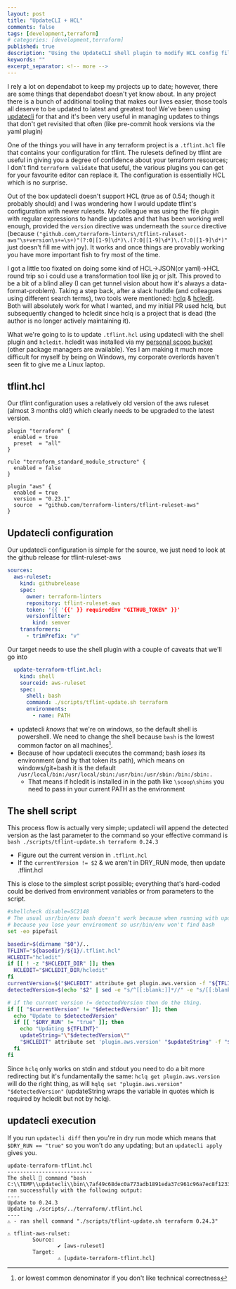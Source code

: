 ```yaml
---
layout: post
title: "UpdateCLI + HCL"
comments: false
tags: [development,terraform]
# categories: [development,terraform]
published: true
description: "Using the UpdateCLI shell plugin to modify HCL config files"
keywords: ""
excerpt_separator: <!-- more -->
---
```


I rely a lot on dependabot to keep my projects up to date; however, there are some things that dependabot doesn't yet know about. In any project there is a bunch of additional tooling that makes our lives easier, those tools all deserve to be updated to latest and greatest too! We've been using [updatecli](https://updatecli.io) for that and it's been very useful in managing updates to things that don't get revisited that often (like pre-commit hook versions via the yaml plugin)

<!-- more -->

One of the things you will have in any terraform project is a `.tflint.hcl` file that contains your configuration for tflint. The rulesets defined by tflint are useful in giving you a degree of confidence about your terraform resources; I don't find `terraform validate` that useful, the various plugins you can get for your favourite editor can replace it. The configuration is essentially HCL which is no surprise.

Out of the box updatecli doesn't support HCL (true as of 0.54; though it probably should) and I was wondering how I would update tflint's configuration with newer rulesets. My colleague was using the file plugin with regular expressions to handle updates and that has been working well enough, provided the `version` directive was underneath the `source` directive (because `("github.com\/terraform-linters\/tflint-ruleset-aws"\s+version\s+=\s+)"(?:0|[1-9]\d*)\.(?:0|[1-9]\d*)\.(?:0|[1-9]\d*)"` just doesn't fill me with joy). It works and once things are provably working you have more important fish to fry most of the time.

I got a little too fixated on doing some kind of HCL->JSON(or yaml)->HCL round trip so i could use a transformation tool like jq or jslt. This proved to be a bit of a blind alley (I can get tunnel vision about how it's always a data-format-problem). Taking a step back, after a slack huddle (and colleagues using different search terms), two tools were mentioned: [hclq](https://hclq.sh) & [hcledit](https://github.com/minamijoyo/hcledit). Both will absolutely work for what I wanted, and my initial PR used hclq, but subsequently changed to hcledit since hclq is a project that is dead (the author is no longer actively maintaining it).

What we're going to is to update `.tflint.hcl` using updatecli with the shell plugin and `hcledit`. hcledit was installed via my [personal scoop bucket](https://github.com/quotidian-ennui/personal-scoop-bucket) (other package managers are available). Yes I am making it much more difficult for myself by being on Windows, my corporate overlords haven't seen fit to give me a Linux laptop.

## tflint.hcl

Our tflint configuration uses a relatively old version of the aws ruleset (almost 3 months old!) which clearly needs to be upgraded to the latest version.

```
plugin "terraform" {
  enabled = true
  preset  = "all"
}

rule "terraform_standard_module_structure" {
  enabled = false
}

plugin "aws" {
  enabled = true
  version = "0.23.1"
  source  = "github.com/terraform-linters/tflint-ruleset-aws"
}
```

## Updatecli configuration

Our updatecli configuration is simple for the source, we just need to look at the github release for tflint-ruleset-aws

<!-- using {{ '{{' }} because of LIQUID TEMPLATING -->
```yaml
sources:
  aws-ruleset:
    kind: githubrelease
    spec:
      owner: terraform-linters
      repository: tflint-ruleset-aws
      token: '{{ '{{' }} requiredEnv "GITHUB_TOKEN" }}'
      versionfilter:
        kind: semver
    transformers:
      - trimPrefix: "v"
```

Our target needs to use the shell plugin with a couple of caveats that we'll go into

```yaml
  update-terraform-tflint.hcl:
    kind: shell
    sourceid: aws-ruleset
    spec:
      shell: bash
      command: ./scripts/tflint-update.sh terraform
      environments:
        - name: PATH

```

- updatecli _knows_ that we're on windows, so the default shell is powershell. We need to change the shell because `bash` is the lowest common factor on all machines[^1].
- Because of how updatecli executes the command; bash _loses_ its environment (and by that token its path), which means on windows/git+bash it is the default `/usr/local/bin:/usr/local/sbin:/usr/bin:/usr/sbin:/bin:/sbin:.`
    - That means if hcledit is installed in in the path like `\scoop\shims` you need to pass in your current PATH as the environment

## The shell script

This process flow is actually very simple; updatecli will append the detected version as the last parameter to the command so your effective command is `bash ./scripts/tflint-update.sh terraform 0.24.3`

- Figure out the current version in `.tflint.hcl`
- If the `currentVersion != $2` & we aren't in DRY_RUN mode, then update .tflint.hcl

This is close to the simplest script possible; everything that's hard-coded could be derived from environment variables or from parameters to the script.

```bash
#shellcheck disable=SC2148
# The usual usr/bin/env bash doesn't work because when running with updatecli windows
# because you lose your environment so usr/bin/env won't find bash
set -eo pipefail

basedir=$(dirname "$0")/..
TFLINT="${basedir}/${1}/.tflint.hcl"
HCLEDIT="hcledit"
if [[ ! -z "$HCLEDIT_DIR" ]]; then
  HCLEDIT="$HCLEDIT_DIR/hcledit"
fi
currentVersion=$("$HCLEDIT" attribute get plugin.aws.version -f "${TFLINT}" | sed -e "s/\"//g")
detectedVersion=$(echo "$2" | sed -e "s/^[[:blank:]]*//" -e "s/[[:blank:]]*$//")

# if the current version != detectedVersion then do the thing.
if [[ "$currentVersion" != "$detectedVersion" ]]; then
  echo "Update to $detectedVersion"
  if [[ "$DRY_RUN" != "true" ]]; then
    echo "Updating ${TFLINT}"
    updateString="\"$detectedVersion\""
    "$HCLEDIT" attribute set 'plugin.aws.version' "$updateString" -f "${TFLINT}" -u
  fi
fi
```

Since `hclq` only works on stdin and stdout you need to do a bit more redirecting but it's fundamentally the same: `hclq get plugin.aws.version` will do the right thing, as will `hqlq set "plugin.aws.version" "$detectedVersion"` (updateString wraps the variable in quotes which is required by hcledit but not by hclq).

## updatecli execution

If you run `updatecli diff` then you're in dry run mode which means that `$DRY_RUN == "true"` so you won't do any updating; but an `updatecli apply` gives you.

```
update-terraform-tflint.hcl
---------------------------
The shell 🐚 command "bash C:\\TEMP\\updatecli\\bin\\7af49c68dec0a773adb1891eda37c961c96a7ec8f12331e4bbd01f31035ae1ad.ps1" ran successfully with the following output:
----
Update to 0.24.3
Updating ./scripts/../terraform/.tflint.hcl
----
⚠ - ran shell command "./scripts/tflint-update.sh terraform 0.24.3"

⚠ tflint-aws-rulset:
        Source:
                ✔ [aws-ruleset]
        Target:
                ⚠ [update-terraform-tflint.hcl]
```


[^1]: or lowest common denominator if you don't like technical correctness